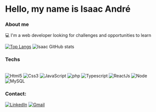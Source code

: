 # Hello, my name is Isaac André


### About me
💻 I'm a web developer looking for challenges and opportunities to learn

[![Top Langs](https://github-readme-stats.vercel.app/api/top-langs/?username=anuraghazra)](https://github.com/anuraghazra/github-readme-stats)
![Isaac GitHub stats](https://github-readme-stats.vercel.app/api?username=Zac597&show_icons=true&theme=transparent)

### Techs
<div style="display: inline_block"><br/>
 <img align="center" alt="Html5" src="https://img.shields.io/badge/HTML5-E34F26?style=for-the-badge&logo=html5&logoColor=white">
 <img align="center" alt="Css3" src="https://img.shields.io/badge/CSS3-1572B6?style=for-the-badge&logo=css3&logoColor=white">
 <img align="center" alt="JavaScript" src="https://img.shields.io/badge/JavaScript-F7DF1E?style=for-the-badge&logo=javascript&logoColor=black">
 <img align="center" alt="php" src="https://img.shields.io/badge/PHP-777BB4?style=for-the-badge&logo=php&logoColor=white">
 <img align="center" alt="Typescript" src="https://img.shields.io/badge/TypeScript-007ACC?style=for-the-badge&logo=typescript&logoColor=white">
 <img align="center" alt="ReactJs" src="https://img.shields.io/badge/React-20232A?style=for-the-badge&logo=react&logoColor=61DAFB">
 <img align="center" alt="Node" src="https://img.shields.io/badge/Node.js-43853D?style=for-the-badge&logo=node.js&logoColor=white">
 <img align="center" alt="MySQL" src="https://img.shields.io/badge/MySQL-005C84?style=for-the-badge&logo=mysql&logoColor=white">
 
</div>

### Contact:

[![LinkedIn](https://img.shields.io/badge/LinkedIn-0077B5?style=for-the-badge&logo=linkedin&logoColor=white)](https://www.linkedin.com/in/isaac-andr%C3%A9/)
[![Gmail](https://img.shields.io/badge/Gmail-D14836?style=for-the-badge&logo=gmail&logoColor=white)](https://www.linkedin.com/in/isaac-andr%C3%A9/)
